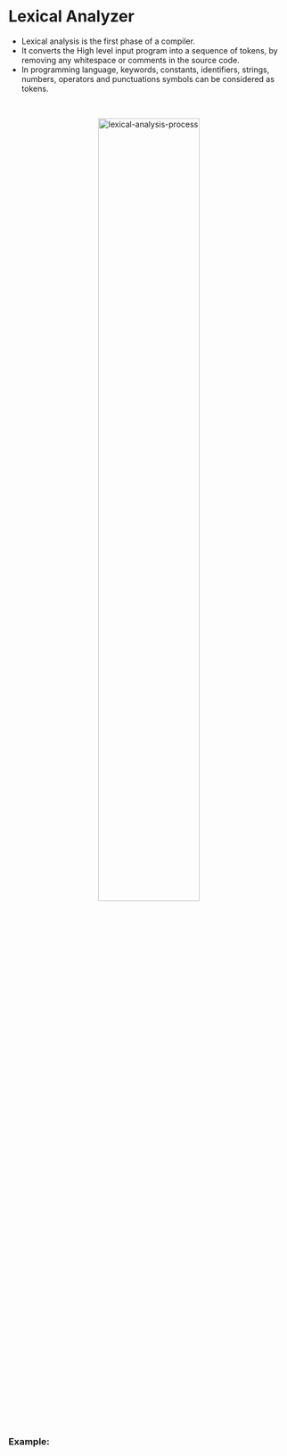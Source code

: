 # Lexical Analyzer
- Lexical analysis is the first phase of a compiler.
- It converts the High level input program into a sequence of tokens, by removing any whitespace or comments in the source code.
- In programming language, keywords, constants, identifiers, strings, numbers, operators and punctuations symbols can be considered as tokens.
<br>
<p align="center">
<img width="60%" alt="lexical-analysis-process" src="http://quex.sourceforge.net/images/lexical-analysis-process.png">
</p>

### Example:




